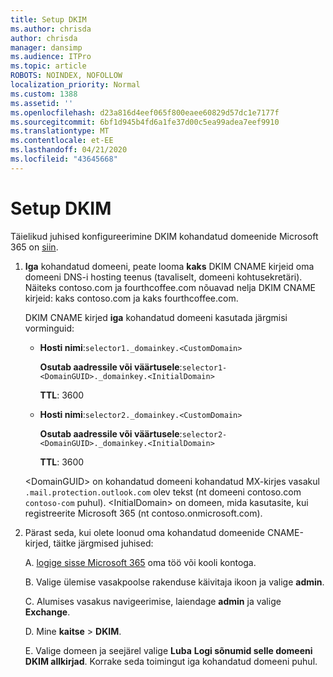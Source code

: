```yaml
---
title: Setup DKIM
ms.author: chrisda
author: chrisda
manager: dansimp
ms.audience: ITPro
ms.topic: article
ROBOTS: NOINDEX, NOFOLLOW
localization_priority: Normal
ms.custom: 1388
ms.assetid: ''
ms.openlocfilehash: d23a816d4eef065f800eaee60829d57dc1e7177f
ms.sourcegitcommit: 6bf1d945b4fd6a1fe37d00c5ea99adea7eef9910
ms.translationtype: MT
ms.contentlocale: et-EE
ms.lasthandoff: 04/21/2020
ms.locfileid: "43645668"
---
```

# <a name="setup-dkim"></a>Setup DKIM

Täielikud juhised konfigureerimine DKIM kohandatud domeenide Microsoft 365 on [siin](https://docs.microsoft.com/office365/SecurityCompliance/use-dkim-to-validate-outbound-email#what-you-need-to-do-to-manually-set-up-dkim-in-office-365).

1. **Iga** kohandatud domeeni, peate looma **kaks** DKIM CNAME kirjeid oma domeeni DNS-i hosting teenus (tavaliselt, domeeni kohtusekretäri). Näiteks contoso.com ja fourthcoffee.com nõuavad nelja DKIM CNAME kirjeid: kaks contoso.com ja kaks fourthcoffee.com.

   DKIM CNAME kirjed **iga** kohandatud domeeni kasutada järgmisi vorminguid:

   - **Hosti nimi**:`selector1._domainkey.<CustomDomain>`

     **Osutab aadressile või väärtusele**:`selector1-<DomainGUID>._domainkey.<InitialDomain>`

     **TTL**: 3600

   - **Hosti nimi**:`selector2._domainkey.<CustomDomain>`

     **Osutab aadressile või väärtusele**:`selector2-<DomainGUID>._domainkey.<InitialDomain>`

     **TTL**: 3600

   \<DomainGUID\> on kohandatud domeeni kohandatud MX-kirjes vasakul `.mail.protection.outlook.com` olev tekst (nt domeeni contoso.com `contoso-com` puhul). \<InitialDomain\> on domeen, mida kasutasite, kui registreerite Microsoft 365 (nt contoso.onmicrosoft.com).

2. Pärast seda, kui olete loonud oma kohandatud domeenide CNAME-kirjed, täitke järgmised juhised:

   A. [logige sisse Microsoft 365](https://support.office.microsoft.com/article/e9eb7d51-5430-4929-91ab-6157c5a050b4) oma töö või kooli kontoga.

   B. Valige ülemise vasakpoolse rakenduse käivitaja ikoon ja valige **admin**.

   C. Alumises vasakus navigeerimise, laiendage **admin** ja valige **Exchange**.

   D. Mine **kaitse** > **DKIM**.

   E. Valige domeen ja seejärel valige **Luba** **Logi sõnumid selle domeeni DKIM allkirjad**. Korrake seda toimingut iga kohandatud domeeni puhul.
